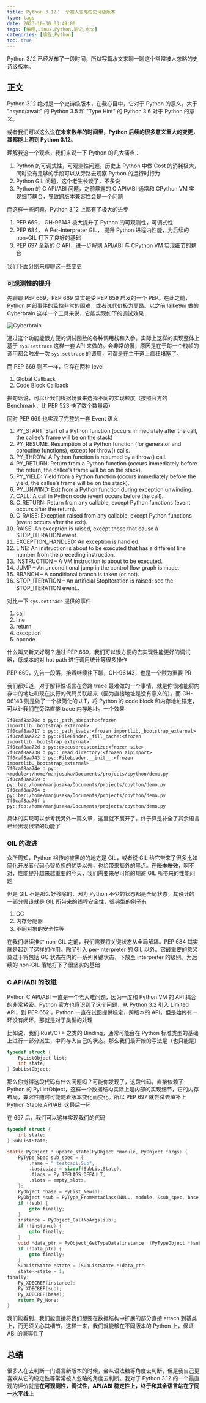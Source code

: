 ```yaml
---
title: Python 3.12：一个被人忽略的史诗级版本
type: tags
date: 2023-10-30 03:49:00
tags: [编程,Linux,Python,笔记,水文]
categories: [编程,Python]
toc: true
---
```


Python 3.12 已经发布了一段时间，所以写篇水文来聊一聊这个常常被人忽略的史诗级版本。

## 正文

Python 3.12 绝对是一个史诗级版本，在我心目中，它对于 Python 的意义，大于 "async/await" 的 Python 3.5 和 "Type Hint" 的 Python 3.6 对于 Python 的意义。

或者我们可以这么说**在未来数年的时间里，Python 后续的很多意义重大的变更，其都能上溯到 Python 3.12**。

理解我这一个观点，我们来说一下 Python 的几大痛点：

1. Python 的可调式性，可观测性问题。历史上 Python 中做 Cost 的消耗极大，同时没有足够的手段可以从旁路去观察 Python 的运行时行为
2. Python GIL 问题，这个老生长谈了，不多说
3. Python 的 C API/ABI 问题，之前暴露的 C API/ABI 通常和 CPython VM 实现细节耦合，导致跨版本兼容性会是一个问题

而这样一些问题，Python 3.12 上都有了极大的进步

1. PEP 669， GH-96143 极大提升了 Python 的可观测性，可调式性
2. PEP 684， A Per-Interpreter GIL， 提升 Python 进程内性能，为后续的 non-GIL 打下了良好的基础
3. PEP 697 全新的 C API，进一步解耦 API/ABI 与 CPython VM 实现细节的耦合

我们下面分别来聊聊这一些变更

### 可观测性的提升

先聊聊 PEP 669，PEP 669 其实是受 PEP 659 启发的一个 PEP。在此之前，Python 内部事件的监控非常的困难，或者说代价极为高昂。以之前 laike9m 做的 Cyberbrain 这样一个工具来说，它能实现如下的调试效果

![Cyberbrain](https://user-images.githubusercontent.com/2592205/95418789-1820b480-08ed-11eb-9b3e-61c8cdbf187a.png)

通过这个功能能很方便的调试函数的各种调用栈和入参。实际上这样的实现整体上基于 `sys.settrace` 这样一套 API 来做的。会非常的慢，原因是在于每一个栈帧的调用都会触发一次 `sys.settrace` 的调用，可谓是在主干道上疯狂堵塞了。

而 PEP 669 则不一样，它存在两种 level

1. Global Callback
2. Code Block Callback

换句话说，可以让我们根据场景来选择不同的实现粒度（按照官方的 Benchmark，比 PEP 523 快了数个数量级）

同时 PEP 669 也实现了完整的一套 Event 语义

1. PY_START: Start of a Python function (occurs immediately after the call, the callee’s frame will be on the stack)
2. PY_RESUME: Resumption of a Python function (for generator and coroutine functions), except for throw() calls.
3. PY_THROW: A Python function is resumed by a throw() call.
4. PY_RETURN: Return from a Python function (occurs immediately before the return, the callee’s frame will be on the stack).
5. PY_YIELD: Yield from a Python function (occurs immediately before the yield, the callee’s frame will be on the stack).
6. PY_UNWIND: Exit from a Python function during exception unwinding.
7. CALL: A call in Python code (event occurs before the call).
8. C_RETURN: Return from any callable, except Python functions (event occurs after the return).
9. C_RAISE: Exception raised from any callable, except Python functions (event occurs after the exit).
10. RAISE: An exception is raised, except those that cause a STOP_ITERATION event.
11. EXCEPTION_HANDLED: An exception is handled.
12. LINE: An instruction is about to be executed that has a different line number from the preceding instruction.
13. INSTRUCTION – A VM instruction is about to be executed.
14. JUMP – An unconditional jump in the control flow graph is made.
15. BRANCH – A conditional branch is taken (or not).
16. STOP_ITERATION – An artificial StopIteration is raised; see the STOP_ITERATION event.、

对比一下 `sys.settrace` 提供的事件

1. call
2. line
3. return
4. exception
5. opcode

什么叫又新又好啊？通过 PEP 669，我们可以很方便的去实现性能更好的调试器，低成本的对 hot path 进行调用统计等很多操作

PEP 669，先告一段落，接着继续往下聊，GH-96143，也是一个贼为重要 PR

我们都知道，对于解释性语言在旁路 trace 最难做的一个事情，就是你很难能将内存中的地址和现在执行的代码关联起来（因为直接地址是没有意义的）。而 GH-96143 则是做了一个极简化的 JIT，将 Python 的 code block 和内存地址锚定，可以让我们在旁路直接 trace 内存地址。一个效果

```text
7f0caf8aa70c b py::_path_abspath:<frozen importlib._bootstrap_external>
7f0caf8aa717 b py::_path_isabs:<frozen importlib._bootstrap_external>
7f0caf8aa722 b py::FileFinder._fill_cache:<frozen importlib._bootstrap_external>
7f0caf8aa72d b py::execusercustomize:<frozen site>
7f0caf8aa738 b py::_read_directory:<frozen zipimport>
7f0caf8aa743 b py::FileLoader.__init__:<frozen importlib._bootstrap_external>
7f0caf8aa74e b py::<module>:/home/manjusaka/Documents/projects/cpython/demo.py
7f0caf8aa759 b py::baz:/home/manjusaka/Documents/projects/cpython/demo.py
7f0caf8aa764 b py::bar:/home/manjusaka/Documents/projects/cpython/demo.py
7f0caf8aa76f b py::foo:/home/manjusaka/Documents/projects/cpython/demo.py
```

具体的实现可以参考我另外一篇文章，这里就不展开了。终于算是补全了其余语言已经出现很早的功能了

### GIL 的改进

众所周知，Python 祖传的被黑的的地方是 GIL，或者说 GIL 给它带来了很多比如简化开发者代码心智负担的优势以外，也给带来额外的黑点。在~~降本增效~~，啊不对，性能提升越来越重要的今天，我们需要来尽可能的规避 GIL 所带来的性能问题

但是 GIL 不是那么好移除的，因为 Python 不少的状态都是全局状态，其设计的一部分假设就是 GIL 所带来的线程安全性，很典型的例子有

1. GC
2. 内存分配器
3. 不同对象的安全性等

在我们继续推进 non-GIL 之前，我们需要将关键状态从全局解耦。PEP 684 其实就是起到了这样的作用。除了引入 per-interpreter 的 GIL 以外。它最重要的意义莫过于将包括 GC 状态在内的一系列关键状态，下放至 interpreter 的级别。为后续的 non-GIL 落地打下了很坚实的基础

### C API/ABI 的改进

Python C API/ABI 一直是一个老大难问题，因为一度和 Python VM 的 API 耦合的非常紧密。Python 官方也意识到了这个问题，从 Python 3.2 引入 Limited API，到 PEP 652 ，Python 一直在试图提供稳定，跨版本的 API，但是始终有一环没有闭环，那就是对于类型的处理

比如说，我们 Rust/C++ 之类的 Binding，通常可能会在 Python 标准类型的基础上进行一部分派生，中间存入自己的状态。那么我们最开始的写法是（也只能是）

```c
typedef struct {
    PyListObject list;
    int state;
} SubListObject;
```

那么你觉得这段代码有什么问题吗？可能你发现了，这段代码，直接依赖了 Python 的 PyListObject，这样一个数据结构实际上是内部的实现细节，它的内存布局，兼容性随时可能随着版本变化而变化。所以 PEP 697 就尝试去填补上 Python Stable API/ABI 这最后一环

在 697 后，我们可以这样实现我们的代码

```c
typedef struct {
    int state;
} SubListState;

static PyObject * update_state(PyObject *module, PyObject *args) {
    PyType_Spec sub_spec = {
        .name = "_testcapi.Sub",
        .basicsize = sizeof(SubListState),
        .flags = Py_TPFLAGS_DEFAULT,
        .slots = empty_slots,
    };
    PyObject *base = PyList_New(1);
    PyObject *sub = PyType_FromMetaclass(NULL, module, &sub_spec, base);
    if (!sub) {
        goto finally;
    }
    instance = PyObject_CallNoArgs(sub);
    if (!instance) {
        goto finally;
    }
    void *data_ptr = PyObject_GetTypeData(instance, (PyTypeObject *)sub);
    if (!data_ptr) {
        goto finally;
    }
    SubListState *state = (SubListState *)data_ptr;
    state->state = 1;
finally:
    Py_XDECREF(instance);
    Py_XDECREF(sub);
    Py_XDECREF(base);
    return Py_None;
}
```

我们能看到，我们能直接将我们想要在数据结构中扩展的部分直接 attach 到基类上，而无须关心其细节。这样一来，我们就能够在不同版本的 Python 上，保证 ABI 的兼容性了

## 总结

很多人在去判断一门语言新版本的时候，会从语法糖等角度去判断，但是我自己更喜欢从它的稳定性等常常被人忽略的角度去判断。我对于 Python 3.12 的一个最直观的评价就是**在可观测性，调试性，API/ABI 稳定性上，终于和其余语言站在了同一水平线上**

